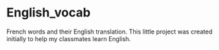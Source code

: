 # English_vocab
French words and their English translation.
This little project was created initially to help my classmates learn English.
